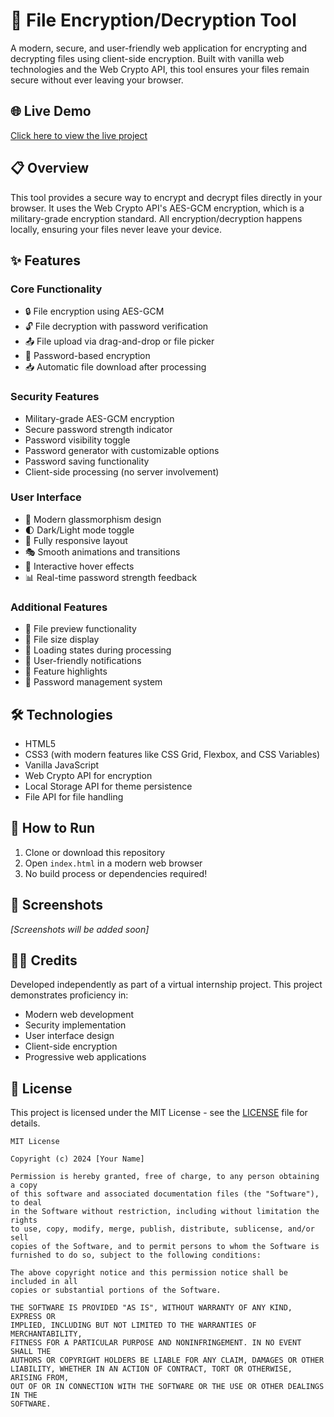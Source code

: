 # 🔐 File Encryption/Decryption Tool

A modern, secure, and user-friendly web application for encrypting and decrypting files using client-side encryption. Built with vanilla web technologies and the Web Crypto API, this tool ensures your files remain secure without ever leaving your browser.

## 🌐 Live Demo

[Click here to view the live project](https://file-encryption-decryption-tool-project-for-micro-it.vercel.app/)


## 📋 Overview

This tool provides a secure way to encrypt and decrypt files directly in your browser. It uses the Web Crypto API's AES-GCM encryption, which is a military-grade encryption standard. All encryption/decryption happens locally, ensuring your files never leave your device.

## ✨ Features

### Core Functionality
- 🔒 File encryption using AES-GCM
- 🔓 File decryption with password verification
- 📤 File upload via drag-and-drop or file picker
- 🔑 Password-based encryption
- 📥 Automatic file download after processing

### Security Features
- Military-grade AES-GCM encryption
- Secure password strength indicator
- Password visibility toggle
- Password generator with customizable options
- Password saving functionality
- Client-side processing (no server involvement)

### User Interface
- 🎨 Modern glassmorphism design
- 🌓 Dark/Light mode toggle
- 📱 Fully responsive layout
- 🎭 Smooth animations and transitions
- 💫 Interactive hover effects
- 📊 Real-time password strength feedback

### Additional Features
- 📂 File preview functionality
- 📏 File size display
- 🔄 Loading states during processing
- 💬 User-friendly notifications
- 🎯 Feature highlights
- 📝 Password management system

## 🛠️ Technologies

- HTML5
- CSS3 (with modern features like CSS Grid, Flexbox, and CSS Variables)
- Vanilla JavaScript
- Web Crypto API for encryption
- Local Storage API for theme persistence
- File API for file handling

## 🚀 How to Run

1. Clone or download this repository
2. Open `index.html` in a modern web browser
3. No build process or dependencies required!

## 📸 Screenshots

*[Screenshots will be added soon]*

## 👨‍💻 Credits

Developed independently as part of a virtual internship project. This project demonstrates proficiency in:
- Modern web development
- Security implementation
- User interface design
- Client-side encryption
- Progressive web applications

## 📄 License

This project is licensed under the MIT License - see the [LICENSE](LICENSE) file for details.

```
MIT License

Copyright (c) 2024 [Your Name]

Permission is hereby granted, free of charge, to any person obtaining a copy
of this software and associated documentation files (the "Software"), to deal
in the Software without restriction, including without limitation the rights
to use, copy, modify, merge, publish, distribute, sublicense, and/or sell
copies of the Software, and to permit persons to whom the Software is
furnished to do so, subject to the following conditions:

The above copyright notice and this permission notice shall be included in all
copies or substantial portions of the Software.

THE SOFTWARE IS PROVIDED "AS IS", WITHOUT WARRANTY OF ANY KIND, EXPRESS OR
IMPLIED, INCLUDING BUT NOT LIMITED TO THE WARRANTIES OF MERCHANTABILITY,
FITNESS FOR A PARTICULAR PURPOSE AND NONINFRINGEMENT. IN NO EVENT SHALL THE
AUTHORS OR COPYRIGHT HOLDERS BE LIABLE FOR ANY CLAIM, DAMAGES OR OTHER
LIABILITY, WHETHER IN AN ACTION OF CONTRACT, TORT OR OTHERWISE, ARISING FROM,
OUT OF OR IN CONNECTION WITH THE SOFTWARE OR THE USE OR OTHER DEALINGS IN THE
SOFTWARE. 
